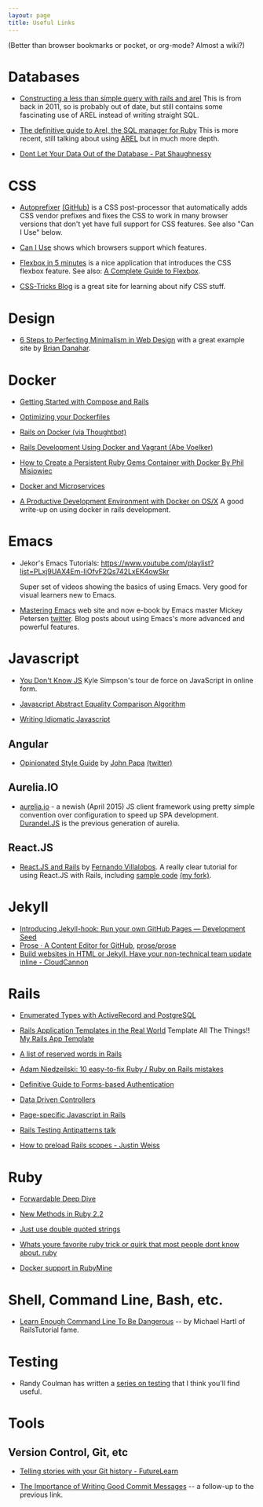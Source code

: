 ```yaml
---
layout: page
title: Useful Links
---
```


(Better than browser bookmarks or pocket, or org-mode? Almost a wiki?)

# Databases

* [Constructing a less than simple query with rails and arel](http://blog.donwilson.net/2011/11/constructing-a-less-than-simple-query-with-rails-and-arel/)
This is from back in 2011, so is probably out of date, but still contains some fascinating use of AREL instead of writing straight SQL.

* [The definitive guide to Arel, the SQL manager for Ruby](http://jpospisil.com/2014/06/16/the-definitive-guide-to-arel-the-sql-manager-for-ruby.html)
This is more recent, still talking about using [AREL] but in much more depth.

[AREL]: https://github.com/rails/arel "ActiveRecord Relations - an SQL AST"

* [Dont Let Your Data Out of the Database - Pat Shaughnessy](http://patshaughnessy.net/2015/6/18/dont-let-your-data-out-of-the-database)

# CSS

* [Autoprefixer](https://css-tricks.com/autoprefixer/)
  [(GitHub)](https://github.com/postcss/autoprefixer) is a CSS
  post-processor that automatically adds CSS vendor prefixes and fixes
  the CSS to work in many browser versions that don't yet have full
  support for CSS features. See also "Can I Use" below.

* [Can I Use](http://caniuse.com/) shows which browsers support which
  features.

* [Flexbox in 5 minutes](http://flexboxin5.com/) is a nice application
  that introduces the CSS flexbox feature. See also:
  [A Complete Guide to Flexbox](https://css-tricks.com/snippets/css/a-guide-to-flexbox/).

* [CSS-Tricks Blog](https://css-tricks.com/) is a great site for
  learning about nify CSS stuff.

# Design

* [6 Steps to Perfecting Minimalism in Web Design](http://www.webdesignerdepot.com/2014/06/6-steps-to-perfecting-minimalism-in-web-design/)
  with a great example site by [Brian Danahar](http://www.briandanaher.com/).

# Docker

* [Getting Started with Compose and Rails](http://docs.docker.com/compose/rails/)

* [Optimizing your Dockerfiles](http://tech.paulcz.net/2015/03/optimizing-your-dockerfiles/)

* [Rails on Docker (via Thoughtbot)](http://robots.thoughtbot.com/rails-on-docker)

* [Rails Development Using Docker and Vagrant (Abe Voelker)](https://blog.abevoelker.com/rails-development-using-docker-and-vagrant/)

* [How to Create a Persistent Ruby Gems Container with Docker By Phil Misiowiec](http://www.atlashealth.com/blog/2014/09/persistent-ruby-gems-docker-container/#.VRq0d5NjOfg)

* [Docker and Microservices](http://blog.giantswarm.io/getting-started-with-microservices-using-ruby-on-rails-and-docker)

* [A Productive Development Environment with Docker on OS/X](http://www.ybrikman.com/writing/2015/05/19/docker-osx-dev/)
  A good write-up on using docker in rails development.

# Emacs

* Jekor's Emacs Tutorials:
  <https://www.youtube.com/playlist?list=PLxj9UAX4Em-IiOfvF2Qs742LxEK4owSkr>

  Super set of videos showing the basics of using Emacs. Very good for
  visual learners new to Emacs.

* [Mastering Emacs](https://www.masteringemacs.org/) web site and now
  e-book by Emacs master Mickey Petersen
  [twitter](http://twitter.com/mickeynp). Blog posts about using
  Emacs's more advanced and powerful features.

# Javascript

* [You Don't Know JS](https://github.com/getify/You-Dont-Know-JS)
  Kyle Simpson's tour de force on JavaScript in online form.

* [Javascript Abstract Equality Comparison Algorithm](http://www.ecma-international.org/ecma-262/5.1/#sec-11.9.3)

* [Writing Idiomatic Javascript](https://github.com/rwaldron/idiomatic.js)

## Angular

* [Opinionated Style Guide](https://github.com/johnpapa/angular-styleguide)
  by [John Papa](http://johnpapa.net/)
  [(twitter)](https://twitter.com/john_papa)

## Aurelia.IO

* [aurelia.io](http://aurelia.io/) - a newish (April 2015) JS client
  framework using pretty simple convention over configuration to speed
  up SPA development. [Durandel.JS](http://durandaljs.com/) is the
  previous generation of aurelia.

## React.JS

* [React.JS and Rails](https://www.airpair.com/reactjs/posts/reactjs-a-guide-for-rails-developers)
  by [Fernando Villalobos](https://github.com/fervisa). A really clear
  tutorial for using React.JS with Rails, including
  [sample code](https://github.com/fervisa/accounts-react-rails)
  [(my fork)](https://github.com/tamouse/accounts-react-rails).

# Jekyll

* [Introducing Jekyll-hook: Run your own GitHub Pages — Development Seed](https://developmentseed.org/blog/2013/05/01/introducing-jekyll-hook/)
* [Prose · A Content Editor for GitHub](http://prose.io/), [prose/prose](https://github.com/prose/prose)
* [Build websites in HTML or Jekyll. Have your non-technical team update inline - CloudCannon](http://cloudcannon.com/)

# Rails

* [Enumerated Types with ActiveRecord and PostgreSQL](http://www.sitepoint.com/enumerated-types-with-activerecord-and-postgresql/?utm_source=rubyweekly&utm_medium=email)

* [Rails Application Templates in the Real World](http://www.sitepoint.com/rails-application-templates-real-world)
  Template All The Things!! [My Rails App Template](https://gist.github.com/tamouse/bd7438f7722ae1d6b314)

* [A list of reserved words in Rails](http://bparanj.blogspot.ie/2011/07/reserved-words-in-rails.html)

* [Adam Niedzeilski: 10 easy-to-fix Ruby / Ruby on Rails mistakes](http://adamniedzielski.github.io/blog/2015/01/31/11-easy-to-fix-ruby-slash-ruby-on-rails-mistakes/)

* [Definitive Guide to Forms-based Authentication](http://stackoverflow.com/questions/549/the-definitive-guide-to-forms-based-website-authentication)

* [Data Driven Controllers](http://spin.atomicobject.com/2015/01/26/data-driven-rails-controllers/)

* [Page-specific Javascript in Rails](http://brandonhilkert.com/blog/page-specific-javascript-in-rails/)

* [Rails Testing Antipatterns talk](https://speakerdeck.com/kfaustino/rails-testing-antipatterns)

* [How to preload Rails scopes - Justin Weiss](http://www.justinweiss.com/articles/how-to-preload-rails-scopes/)

# Ruby

* [Forwardable Deep Dive](http://www.saturnflyer.com/blog/jim/2015/01/20/ruby-forwardable-deep-dive/)

* [New Methods in Ruby 2.2](http://www.sitepoint.com/new-methods-ruby-2-2/)

* [Just use double quoted strings](http://viget.com/extend/just-use-double-quoted-ruby-strings)

* [Whats youre favorite ruby trick or quirk that most people dont know about.  ruby](https://www.reddit.com/r/ruby/comments/29hr4x/whats_youre_favorite_ruby_trick_or_quirk_that/)

* [Docker support in RubyMine](http://plugins.jetbrains.com/update/index?pr=ruby&updateId=19837)


# Shell, Command Line, Bash, etc.

* [Learn Enough Command Line To Be Dangerous](http://www.learnenough.com/command-line-tutorial) -- by Michael Hartl of RailsTutorial fame.

# Testing

* Randy Coulman has written a [series on testing](http://randycoulman.com/blog/categories/getting-testy/) that I think you'll find useful.

# Tools

## Version Control, Git, etc

* [Telling stories with your Git history - FutureLearn](https://about.futurelearn.com/blog/telling-stories-with-your-git-history/)

* [The Importance of Writing Good Commit Messages](https://about.futurelearn.com/blog/a-commit-message-from-our-repo-2/) -- a follow-up to the previous link.
